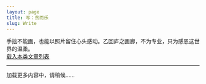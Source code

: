 ```yaml
---
layout: page
title: 写：贫而乐
slug: Write
---
```

<div class="prelude">
手拙不能画，也能以照片留住心头感动。乙回庐之画廊，不为专业，只为感恩这世界的温柔。
</div>
<a id="getlist" href="/indexes/bycategories/6">载入本类文章列表</a>
<div id="indexcontainer"> </div><hr/>
<div class="posts">
<div class="load">
</div>
</div>
<a id="next">加载更多内容中，请稍候……</a>


<script type="text/javascript" src="/public/js/jquery.min.js"></script>
<script type="text/javascript" src="/public/js/whyhow.js"></script>
<script>
    var urls=new Array();
    {% for post in site.categories['写']  %}
    {% if post.url %}
    urls[urls.length]="{{ post.url }}";
    {% endif %}
    {% endfor %}
    var index = 0;
    if(urls.length>0){
       $('#next').attr('href',urls[0]);
   }else{
       $('#next').html('未发现更多内容');
   }

   fetchingContent = false;    
   window.onscroll = yHandler;
   $(document).ready(function(){
    yHandler();
    getIndex();
   });
</script>


